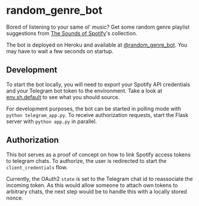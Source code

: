 # random\_genre\_bot

Bored of listening to your same ol' music?
Get some random genre playlist suggestions from [The Sounds of Spotify](https://open.spotify.com/user/thesoundsofspotify?si=TXC6adPHRuGV7zrnn4rGFw)'s collection.

The bot is deployed on Heroku and available at [@random\_genre\_bot](https://telegram.me/random_genre_bot). You may have to wait a few seconds on startup.

## Development

To start the bot locally, you will need to export your Spotify API credentials and your Telegram bot token to the environment.
Take a look at [env.sh.default](./env.sh.default) to see what you should source.

For development purposes, the bot can be started in polling mode with `python telegram_app.py`.
To receive authorization requests, start the Flask server with `python app.py` in parallel.

## Authorization
This bot serves as a proof of concept on how to link Spotify access tokens to telegram chats.
To authorize, the user is redirected to start the `client_credentials` flow.

Currently, the OAuth2 `state` is set to the Telegram chat id to reassociate the incoming token.
As this would allow someone to attach own tokens to arbitrary chats, the next step would be to handle this with a locally stored nonce.
